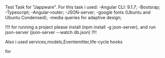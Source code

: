 Test Task for "Jappware".
For this task i used:
-Angular CLI: 9.1.7;
-Bootsrap;
-Typescript;
-Angular-router;
-JSON-server;
-google fonts (Ubuntu and Ubuntu Condensed);
-media queries for adaptive design;

!!!! for running a project please install (npm install -g json-server),
      and run json-server (json-server --watch db.json) !!!!

Also i used services,models,Eventemitter,life-cycle hooks

for